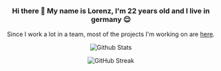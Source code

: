 <div align="center">

### Hi there 👋 My name is Lorenz, I'm 22 years old and I live in germany 😌

Since I work a lot in a team, most of the projects I'm working on are <a href="https://github.com/projectkml">here</a>.
 
![Github Stats](https://github-readme-stats.vercel.app/api?username=beastle9end&count_private=true&show_icons=true&include_all_commits=true&hide_border=true&count_private=true&theme=radical&bg_color=00000000&text_color=79c0ff&title_color=ff7b72&icon_color=ffa656)

![GitHub Streak](http://github-readme-streak-stats.herokuapp.com?user=beastle9end&theme=github-dark-blue&hide_border=true&fire=FFA656&ring=FF7B72&stroke=FF7B72&dates=79C0FF&currStreakNum=79C0FF&sideNums=79C0FF&currStreakLabel=79C0FF&sideLabels=79C0FF&background=00000000)  
  
</div>
